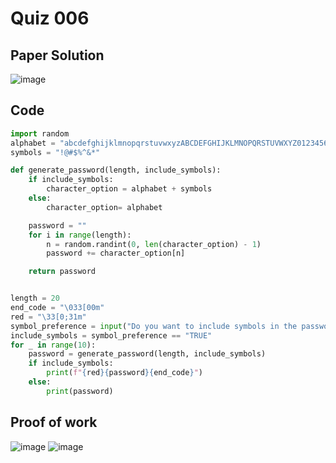 # Quiz 006

## Paper Solution
![image](https://github.com/user-attachments/assets/87d25d48-a3f8-4783-8544-ef19772a32ea)

## Code
```.py
import random
alphabet = "abcdefghijklmnopqrstuvwxyzABCDEFGHIJKLMNOPQRSTUVWXYZ0123456789"
symbols = "!@#$%^&*"

def generate_password(length, include_symbols):
    if include_symbols:
        character_option = alphabet + symbols
    else:
        character_option= alphabet

    password = ""
    for i in range(length):
        n = random.randint(0, len(character_option) - 1)
        password += character_option[n]

    return password


length = 20
end_code = "\033[00m"
red = "\33[0;31m"
symbol_preference = input("Do you want to include symbols in the passwords? (TRUE/FALSE): ").upper() #upper is to make everything uppercase letters
include_symbols = symbol_preference == "TRUE"
for _ in range(10):
    password = generate_password(length, include_symbols)
    if include_symbols:
        print(f"{red}{password}{end_code}")
    else:
        print(password)

```
## Proof of work
![image](https://github.com/user-attachments/assets/29cf335b-b115-4794-8897-288db7fc9e9e)
![image](https://github.com/user-attachments/assets/da5e3d27-9667-4689-a4a0-d469d5b0c6ae)


